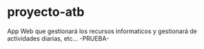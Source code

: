 # proyecto-atb
App Web que gestionará los recursos informaticos y gestionará de actividades diarias, etc... -PRUEBA-
